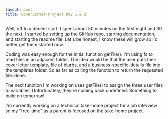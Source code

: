 ```yaml
---
layout: post
title: CoverLetter Project Day 1 & 2
---
```


Well, off to a decent start. I spent about 50 minutes on the first night and 30 the next. I started by setting up the GitHub repo, starting documentation, and starting the readme file. Let's be honest, I know these will grow so I'd better get them started now.

Coding was easy enough for the initial function getFile(). I'm using fs to read files in an adjacent folder. The idea would be that the user puts their cover letter template, file of blurbs, and a business-specific-details file into the templates folder. So as far as calling the function to return the requested file: done.

The next function I'm working on uses getFile() to assign the three user files to variables. Unfortunately, they're coming back undefined. Something to build on tomorrow!

I'm currently working on a technical take-home project for a job interview so my "free-time" as a parent is focused on the take-home project.